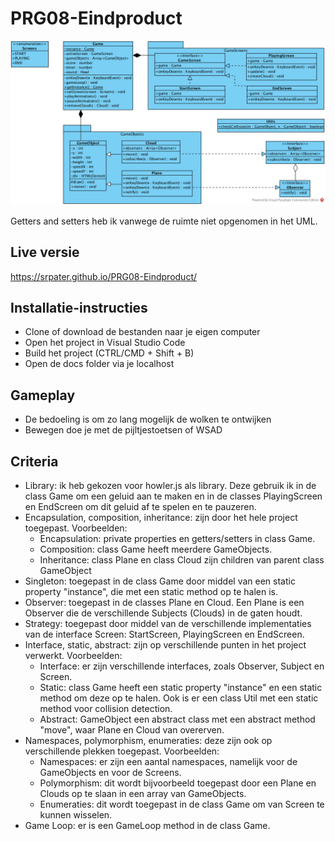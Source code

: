# PRG08-Eindproduct

![UML](uml.png?raw=true "UML")

Getters and setters heb ik vanwege de ruimte niet opgenomen in het UML.

## Live versie
https://srpater.github.io/PRG08-Eindproduct/

## Installatie-instructies

- Clone of download de bestanden naar je eigen computer
- Open het project in Visual Studio Code
- Build het project (CTRL/CMD + Shift + B)
- Open de docs folder via je localhost

## Gameplay

- De bedoeling is om zo lang mogelijk de wolken te ontwijken
- Bewegen doe je met de pijltjestoetsen of WSAD

## Criteria

- Library: ik heb gekozen voor howler.js als library. Deze gebruik ik in de class Game om een geluid aan te maken en in de classes PlayingScreen en EndScreen om dit geluid af te spelen en te pauzeren.
- Encapsulation, composition, inheritance: zijn door het hele project toegepast. Voorbeelden:
  - Encapsulation: private properties en getters/setters in class Game.
  - Composition: class Game heeft meerdere GameObjects.
  - Inheritance: class Plane en class Cloud zijn children van parent class GameObject
- Singleton: toegepast in de class Game door middel van een static property "instance", die met een static method op te halen is.
- Observer: toegepast in de classes Plane en Cloud. Een Plane is een Observer die de verschillende Subjects (Clouds) in de gaten houdt.
- Strategy: toegepast door middel van de verschillende implementaties van de interface Screen: StartScreen, PlayingScreen en EndScreen.
- Interface, static, abstract: zijn op verschillende punten in het project verwerkt. Voorbeelden:
  - Interface: er zijn verschillende interfaces, zoals Observer, Subject en Screen.
  - Static: class Game heeft een static property "instance" en een static method om deze op te halen. Ook is er een class Util met een static method voor collision detection.
  - Abstract: GameObject een abstract class met een abstract method "move", waar Plane en Cloud van overerven.
- Namespaces, polymorphism, enumeraties: deze zijn ook op verschillende plekken toegepast. Voorbeelden:
  - Namespaces: er zijn een aantal namespaces, namelijk voor de GameObjects en voor de Screens.
  - Polymorphism: dit wordt bijvoorbeeld toegepast door een Plane en Clouds op te slaan in een array van GameObjects.
  - Enumeraties: dit wordt toegepast in de class Game om van Screen te kunnen wisselen.
- Game Loop: er is een GameLoop method in de class Game.
